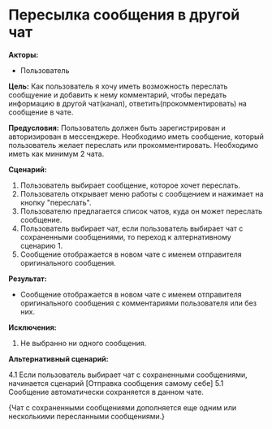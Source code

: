 # Пересылка сообщения в другой чат

**Акторы:** 

- Пользователь

**Цель:** Как пользователь я хочу иметь возможность переслать сообщуение и добавить к нему комментарий, чтобы передать информацию в другой чат(канал), ответить(прокомментировать) на сообщение в чате.

**Предусловия:** Пользователь должен быть зарегистрирован и авторизирован в мессенджере. Необходимо иметь сообщение, который пользователь желает переслать или прокомментировать. Необходимо иметь как минимум 2 чата. 

**Сценарий:**

1. Пользователь выбирает сообщение, которое хочет переслать. 
2. Пользователь открывает меню работы с сообщением и нажимает на кнопку "переслать". 
3. Пользователю предлагается список чатов, куда он может переслать сообщение. 
4. Пользователь выбирает чат, если пользователь выбирает чат с сохраненными сообщениями, то переход к алтернативному сценарию 1. 
5. Сообщение отображается в новом чате с именем отправителя оригинального сообщения. 

**Результат:**

- Сообщение отображается в новом чате с именем отправителя оригинального сообщения с комментариями пользователя или без них.  

**Исключения:**

1. Не выбранно ни одного сообщения. 


**Альтернативный сценарий:** 

4.1 Если пользователь выбирает чат с сохраненными сообщениями, начинается сценарий [Отправка сообщения самому себе]
5.1 Сообщение автоматически сохраняется в данном чате.

  {Чат с сохраненными сообщениями дополняется еще одним или несколькими пересланными сообщениями.}

